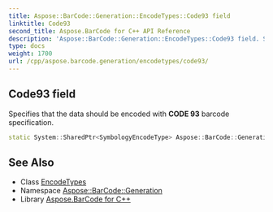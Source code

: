 ```yaml
---
title: Aspose::BarCode::Generation::EncodeTypes::Code93 field
linktitle: Code93
second_title: Aspose.BarCode for C++ API Reference
description: 'Aspose::BarCode::Generation::EncodeTypes::Code93 field. Specifies that the data should be encoded with CODE 93 barcode specification in C++.'
type: docs
weight: 1700
url: /cpp/aspose.barcode.generation/encodetypes/code93/
---
```

## Code93 field


Specifies that the data should be encoded with **CODE 93** barcode specification.

```cpp
static System::SharedPtr<SymbologyEncodeType> Aspose::BarCode::Generation::EncodeTypes::Code93
```

## See Also

* Class [EncodeTypes](../)
* Namespace [Aspose::BarCode::Generation](../../)
* Library [Aspose.BarCode for C++](../../../)
